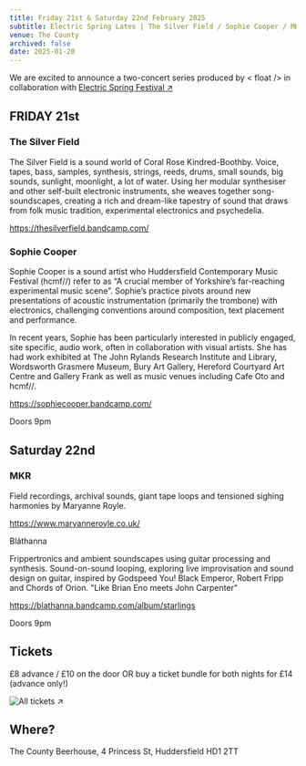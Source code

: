 ```yaml
---
title: Friday 21st & Saturday 22nd February 2025
subtitle: Electric Spring Lates | The Silver Field / Sophie Cooper / MKR / Bláthanna
venue: The County
archived: false
date: 2025-01-20
---
```


We are excited to announce a two-concert series produced by < float /> in collaboration with [Electric Spring Festival ↗](https://electricspring.co.uk/)

## FRIDAY 21st

### The Silver Field

The Silver Field is a sound world of Coral Rose Kindred-Boothby. Voice, tapes, bass, samples, synthesis, strings, reeds, drums, small sounds, big sounds, sunlight, moonlight, a lot of water. Using her modular synthesiser and other self-built electronic instruments, she weaves together song-soundscapes, creating a rich and dream-like tapestry of sound that draws from folk music tradition, experimental electronics and psychedelia.

https://thesilverfield.bandcamp.com/

### Sophie Cooper

Sophie Cooper is a sound artist who Huddersfield Contemporary Music Festival (hcmf//) refer to as “A crucial member of Yorkshire’s far-reaching experimental music scene”. Sophie’s practice pivots around new presentations of acoustic instrumentation (primarily the trombone) with electronics, challenging conventions around composition, text placement and performance.

In recent years, Sophie has been particularly interested in publicly engaged, site specific, audio work, often in collaboration with visual artists. She has had work exhibited at The John Rylands Research Institute and Library, Wordsworth Grasmere Museum, Bury Art Gallery, Hereford Courtyard Art Centre and Gallery Frank as well as music venues including Cafe Oto and hcmf//.

https://sophiecooper.bandcamp.com/

Doors 9pm

## Saturday 22nd

### MKR

Field recordings, archival sounds, giant tape loops and tensioned sighing harmonies by Maryanne Royle.

https://www.maryanneroyle.co.uk/

Bláthanna

Frippertronics and ambient soundscapes using guitar processing and synthesis. Sound-on-sound looping, exploring live improvisation and sound design on guitar, inspired by Godspeed You! Black Emperor, Robert Fripp and Chords of Orion. "Like Brian Eno meets John Carpenter"

https://blathanna.bandcamp.com/album/starlings

Doors 9pm

## Tickets

£8 advance / £10 on the door
OR buy a ticket bundle for both nights for £14 (advance only!)

![All tickets ↗](https://www.eventbrite.com/o/float-huddersfield-105850808021/)

## Where?

The County Beerhouse,
4 Princess St,
Huddersfield
HD1 2TT
